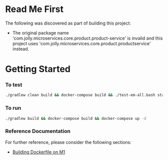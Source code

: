 # Read Me First
The following was discovered as part of building this project:

* The original package name 'com.jolly.microservices.core.product.product-service' is invalid and this project uses 'com.jolly.microservices.core.product.productservice' instead.

# Getting Started
### To test
```bash
./gradlew clean build && docker-compose build && ./test-em-all.bash start stop
```
### To run
```bash
./gradlew build && docker-compose build && docker-compose up -d
```

### Reference Documentation
For further reference, please consider the following sections:

* [Building Dockerfile on M1](https://stackoverflow.com/questions/68984133/error-failed-to-solve-with-frontend-dockerfile-v0-failed-to-create-llb-defini)



